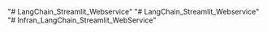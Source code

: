 "# LangChain_Streamlit_Webservice" 
"# LangChain_Streamlit_Webservice" 
"# Infran_LangChain_Streamlit_WebService" 

